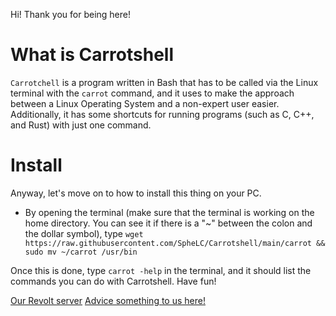 Hi! Thank you for being here!
# What is Carrotshell
`Carrotchell` is a program written in Bash that has to be called via the Linux terminal with the `carrot` command, and it uses to make the approach between a Linux Operating System and a non-expert user easier. Additionally, it has some shortcuts for running programs (such as C, C++, and Rust) with just one command.

# Install
Anyway, let's move on to how to install this thing on your PC.
- By opening the terminal (make sure that the terminal is working on the home directory. You can see it if there is a "~" between the colon and the dollar symbol), type `wget https://raw.githubusercontent.com/SpheLC/Carrotshell/main/carrot && sudo mv ~/carrot /usr/bin`

Once this is done, type `carrot -help` in the terminal, and it should list the commands you can do with Carrotshell. Have fun!

[Our Revolt server](https://app.revolt.chat/invite/hgqavatQ)
[Advice something to us here!](https://forms.gle/spxfhFJGMHiCDm676)
